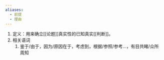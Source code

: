 ```yaml
---
aliases:
  - 前提
  - 理由
---
```

1. 定义：用来确立[[论题]]真实性的已知真实[[判断]]。
2. 相关语词
	1. 鉴于/由于，因为/原因在于，考虑到，根据/参照/参考...，有目共睹/众所周知